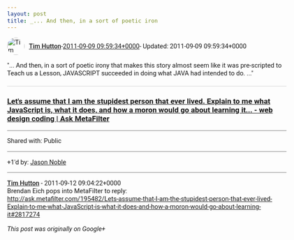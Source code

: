 ```yaml
---
layout: post
title: _... And then, in a sort of poetic iron
---
```


<html><head><meta charset="utf-8"><title>&amp;quot;... And then, in a sort of poetic irony that makes this story almost se...</title><style>body {font: 11pt Roboto, Arial, sans-serif; max-width: 640px; margin: 24px;}.author-photo {border-radius: 50%; margin-right: 10px; width: 40px;}.author {font-weight: 500;}.main-content {margin: 15px 0 15px;}.post-title {font-weight: bold;}.location {display: block; margin-top: 15px;}.location img {float: left; margin-right: 5px; width: 20px;}.media-link {display: inline-block; max-width: 100%; vertical-align: top;}.media-link p {margin-top: 5px; max-height: 4em; overflow: scroll;}.media {max-height: 100vh; max-width: 100%;}.video-placeholder {background: black; display: flex; height: 300px; max-width: 100%; width: 640px;}.play-icon {border-bottom: 30px solid transparent; border-left: 50px solid white; border-top: 30px solid transparent; color: white; margin: auto;}.album {max-height: 800px; overflow: scroll; width: calc(100vw - 48px);}.album .media-link {margin-right: 5px; max-width: 250px;}.album .media {max-height: 250px;}.link-embed {border-top: 1px solid lightgrey; display: block; margin-top: 20px;}.link-embed img {max-width: 100%;}.inline-link-embed {display: block;}.inline-link-embed img {vertical-align: middle;}.link-title {display: inline-block; font-size: medium; font-weight: 300; padding-left: 1em;}.reshare-attribution {display: block; font-weight: bold; margin-bottom: 10px;}.poll-image {margin-bottom: 5px; max-height: 300px; max-width: 500px;}.poll-choice {align-items: center; display: flex; margin-bottom: 5px; max-width: 500px;}.poll-choice-percentage {background-color: lightblue; height: 100%; left: 0; position: absolute; z-index: -1;}.poll-choice-selected {margin-right: 5px;}.poll-choice-results {border: 1px solid lightgray; border-radius: 5px; display: flex; line-height: 40px; overflow: hidden; padding: 0 8px; position: relative;}.poll-choice-results, .poll-choice-description {flex-grow: 1; margin-right: 10px;}.poll-choice-image {width: 100%;}.poll-choice-image, .poll-choice-image img {max-height: 40px; max-width: 100px;}.poll-choice-votes {max-height: 100px; overflow: auto;}.plus-entity-embed {color: black; display: block; text-decoration: none;}.plus-entity-embed-cover-photo {max-height: 300px; max-width: 100%;}.plus-entity-embed-info {padding: 0 1em 1em;}.plus-entity-embed-info h2 {font-weight: 500; margin: 10px 0;}.plus-entity-embed-info p {font-size: small; margin: 0;}.collection-owner-avatar {border-radius: 50%; border: 2px solid white; height: 40px; margin-top: -22px;}.visibility {padding: 1em 0; border-top: 1px solid grey;}.post-activity {padding: 1em 0; border-top: 1px solid grey;}.comments {border-top: 1px solid gray; padding-top: 1em;}.comment + .comment {margin-top: 1em;}.comment .media-link, .comment .inline-link-embed {margin-top: 5px;}</style></head><body><div style="margin-bottom:1em;"><div style="display:flex; align-items:center"><img class="author-photo" src="https://lh4.googleusercontent.com/-epo4ZZKNqEw/AAAAAAAAAAI/AAAAAAAAVSU/qu3LpcHEnoQ/s64-c/photo.jpg" alt="Tim Hutton"><a href="https://plus.google.com/+TimHutton" target="_blank" class="author">Tim Hutton</a> - <a target="_blank" href="https://plus.google.com/+TimHutton/posts/Be1cDbNQa5s">2011-09-09 09:59:34+0000</a><span> - Updated: 2011-09-09 09:59:34+0000</span></div><div class="main-content">&quot;... And then, in a sort of poetic irony that makes this story almost seem like it was pre-scripted to Teach us a Lesson, JAVASCRIPT succeeded in doing what JAVA had intended to do. ...&quot;</div><a href="http://ask.metafilter.com/195482/Lets-assume-that-I-am-the-stupidest-person-that-ever-lived-Explain-to-me-what-JavaScript-is-what-it-does-and-how-a-moron-would-go-about-learning-it#2813956" target="_blank" class="link-embed"><h3>Let&#39;s assume that I am the stupidest person that ever lived. Explain to me what JavaScript is, what it does, and how a moron would go about learning it... - web design coding | Ask MetaFilter</h3></a></div><div class="visibility">Shared with: Public</div><div class="post-activity"><div class="plus-oners">+1'd by: <a href="https://plus.google.com/+JasonNoble">Jason Noble</a></div></div><div class="comments"><div class="comment"><a target="_blank" href="https://plus.google.com/+TimHutton" class="author">Tim Hutton</a><span class="time"> - 2011-09-12 09:04:22+0000</span><div class="comment-content">Brendan Eich pops into MetaFilter to reply:<br><a rel="nofollow" target="_blank" href="http://ask.metafilter.com/195482/Lets-assume-that-I-am-the-stupidest-person-that-ever-lived-Explain-to-me-what-JavaScript-is-what-it-does-and-how-a-moron-would-go-about-learning-it#2817274" class="ot-anchor bidi_isolate" jslog="10929; track:click" dir="ltr">http://ask.metafilter.com/195482/Lets-assume-that-I-am-the-stupidest-person-that-ever-lived-Explain-to-me-what-JavaScript-is-what-it-does-and-how-a-moron-would-go-about-learning-it#2817274</a></div></div></div></body></html>

<i>This post was originally on Google+</i>